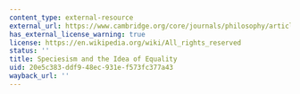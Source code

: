 ```yaml
---
content_type: external-resource
external_url: https://www.cambridge.org/core/journals/philosophy/article/speciesism-and-the-idea-of-equality/89C0A6DD4548DFB68B5C67E227A3A16A
has_external_license_warning: true
license: https://en.wikipedia.org/wiki/All_rights_reserved
status: ''
title: Speciesism and the Idea of Equality
uid: 20e5c383-ddf9-48ec-931e-f573fc377a43
wayback_url: ''
---
```

